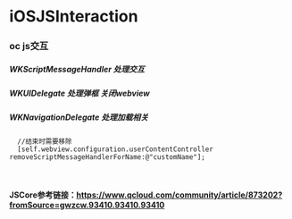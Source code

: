 # iOSJSInteraction

### oc js交互
##### WKScriptMessageHandler 处理交互
##### WKUIDelegate 处理弹框 关闭webview
##### WKNavigationDelegate 处理加载相关



```
  //结束时需要移除
  [self.webview.configuration.userContentController removeScriptMessageHandlerForName:@"customName"];
```

        
#### JSCore参考链接：https://www.qcloud.com/community/article/873202?fromSource=gwzcw.93410.93410.93410
        
